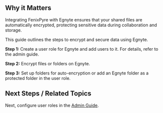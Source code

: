 
## Why it Matters
Integrating FenixPyre with Egnyte ensures that your shared files are automatically encrypted, protecting sensitive data during collaboration and storage.

This guide outlines the steps to encrypt and secure data using Egnyte.

**Step 1:** Create a user role for Egnyte and add users to it. For details, refer to the admin guide.

**Step 2:** Encrypt files or folders on Egnyte.

**Step 3:** Set up folders for auto-encryption or add an Egnyte folder as a protected folder in the user role.

## Next Steps / Related Topics
Next, configure user roles in the [Admin Guide](/04-admin-guide/index.md).

